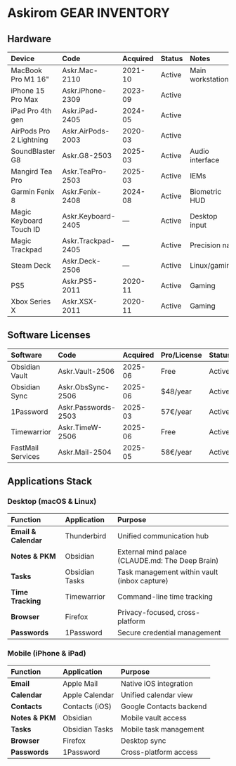 # Askirom GEAR INVENTORY

## Hardware
| Device                  | Code               | Acquired | Status | Notes            |
| :---------------------- | :----------------- | :------- | :----- | :--------------- |
| MacBook Pro M1 16"      | Askr.Mac-2110      | 2021-10  | Active | Main workstation |
| iPhone 15 Pro Max       | Askr.iPhone-2309   | 2023-09  | Active |                  |
| iPad Pro 4th gen        | Askr.iPad-2405     | 2024-05  | Active |                  |
| AirPods Pro 2 Lightning | Askr.AirPods-2003  | 2020-03  | Active |                  |
| SoundBlaster G8         | Askr.G8-2503       | 2025-03  | Active | Audio interface  |
| Mangird Tea Pro         | Askr.TeaPro-2503   | 2025-03  | Active | IEMs             |
| Garmin Fenix 8          | Askr.Fenix-2408    | 2024-08  | Active | Biometric HUD    |
| Magic Keyboard Touch ID | Askr.Keyboard-2405 | —        | Active | Desktop input    |
| Magic Trackpad          | Askr.Trackpad-2405 | —        | Active | Precision nav    |
| Steam Deck              | Askr.Deck-2506     | —        | Active | Linux/gaming     |
| PS5                     | Askr.PS5-2011      | 2020-11  | Active | Gaming           |
| Xbox Series X           | Askr.XSX-2011      | 2020-11  | Active | Gaming           |

## Software Licenses
| Software          | Code                | Acquired | Pro/License | Status | Renewal    |
| :---------------- | :------------------ | :------- | :---------- | :----- | :--------- |
| Obsidian Vault    | Askr.Vault-2506     | 2025-06  | Free        | Active | —          |
| Obsidian Sync     | Askr.ObsSync-2506   | 2025-06  | $48/year    | Active | 30.06.2025 |
| 1Password         | Askr.Passwords-2503 | 2025-03  | 57€/year    | Active | 22.04.2026 |
| Timewarrior       | Askr.TimeW-2506     | 2025-06  | Free        | Active | —          |
| FastMail Services | Askr.Mail-2504      | 2025-05  | 58€/year    | Active | 04.05.2028 |

## Applications Stack

### Desktop (macOS & Linux)
| Function | Application | Purpose |
|:---|:---|:---|
| **Email & Calendar** | Thunderbird | Unified communication hub |
| **Notes & PKM** | Obsidian | External mind palace (CLAUDE.md: The Deep Brain) |
| **Tasks** | Obsidian Tasks | Task management within vault (inbox capture) |
| **Time Tracking** | Timewarrior | Command-line time tracking |
| **Browser** | Firefox | Privacy-focused, cross-platform |
| **Passwords** | 1Password | Secure credential management |

### Mobile (iPhone & iPad)
| Function        | Application    | Purpose                 |
| :-------------- | :------------- | :---------------------- |
| **Email**       | Apple Mail     | Native iOS integration  |
| **Calendar**    | Apple Calendar | Unified calendar view   |
| **Contacts**    | Contacts (iOS) | Google Contacts backend |
| **Notes & PKM** | Obsidian       | Mobile vault access     |
| **Tasks**       | Obsidian Tasks | Mobile task management  |
| **Browser**     | Firefox        | Desktop sync            |
| **Passwords**   | 1Password      | Cross-platform access   |

